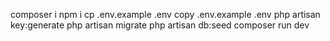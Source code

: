 composer i
npm i
cp .env.example .env
copy .env.example .env
php artisan key:generate
php artisan migrate
php artisan db:seed
composer run dev